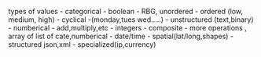 types of values
    - categorical
        - boolean
        - RBG, unordered
        - ordered (low, medium, high)
        - cyclical -(monday,tues wed.....)
        - unstructured (text,binary)
    - numberical
        - add,multiply,etc
        - integers
    - composite
        - more operations , array of list of cate,numberical
        - date/time
        - spatial(lat/long,shapes)
        - structured json,xml
        - specialized(ip,currency)
